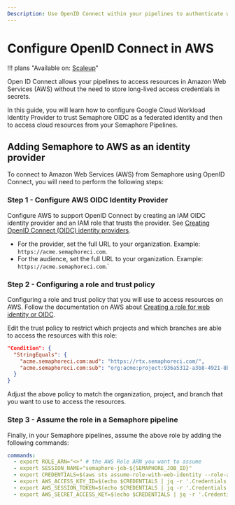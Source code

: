 ```yaml
---
Description: Use OpenID Connect within your pipelines to authenticate with Amazon Web Services.
---
```


# Configure OpenID Connect in AWS

!!! plans "Available on: <span class="plans-box">[Scaleup](/account-management/startup-plan/)</span>"

Open ID Connect allows your pipelines to access resources in Amazon Web Services (AWS) without
the need to store long-lived access credentials in secrets.

In this guide, you will learn how to configure Google Cloud Workload Identity Provider to trust
Semaphore OIDC as a federated identity and then to access cloud resources from your Semaphore
Pipelines.

## Adding Semaphore to AWS as an identity provider

To connect to Amazon Web Services (AWS) from Semaphore using OpenID Connect,
you will need to perform the following steps:

### Step 1 - Configure AWS OIDC Identity Provider

Configure AWS to support OpenID Connect by creating an IAM OIDC identity provider
and an IAM role that trusts the provider.
See [Creating OpenID Connect (OIDC) identity providers][aws-docs].

- For the provider, set the full URL to your organization. Example: `https://acme.semaphoreci.com`.
- For the audience, set the full URL to your organization. Example: `https://acme.semaphoreci.com`.`

### Step 2 - Configuring a role and trust policy

Configuring a role and trust policy that you will use to access resources on AWS.
Follow the documentation on AWS about [Creating a role for web identity or OIDC][create-role].

Edit the trust policy to restrict which projects and which branches are able to access
the resources with this role:

``` json
"Condition": {
  "StringEquals": {
    "acme.semaphoreci.com:aud": "https://rtx.semaphoreci.com/",
    "acme.semaphoreci.com:sub": "org:acme:project:936a5312-a3b8-4921-8b3f-2cec8baac574:repo:web:ref_type:branch:ref:refs/heads/main"
  }
}
```

Adjust the above policy to match the organization, project, and branch that you want to use
to access the resources.

### Step 3 - Assume the role in a Semaphore pipeline

Finally, in your Semaphore pipelines, assume the above role by adding the following commands:

``` yaml
commands:
  - export ROLE_ARN="<>" # the AWS Role ARN you want to assume
  - export SESSION_NAME="semaphore-job-${SEMAPHORE_JOB_ID}"
  - export CREDENTIALS=$(aws sts assume-role-with-web-identity --role-arn $ROLE_ARN --role-session-name $SESSION_NAME --web-identity-token $SEMAPHORE_OIDC_TOKEN)
  - export AWS_ACCESS_KEY_ID=$(echo $CREDENTIALS | jq -r '.Credentials.AccessKeyId')
  - export AWS_SESSION_TOKEN=$(echo $CREDENTIALS | jq -r '.Credentials.SessionToken')
  - export AWS_SECRET_ACCESS_KEY=$(echo $CREDENTIALS | jq -r '.Credentials.SecretAccessKey')
```

[aws-docs]: https://docs.aws.amazon.com/IAM/latest/UserGuide/id_roles_providers_create_oidc.html#manage-oidc-provider-cli
[create-role]: https://docs.aws.amazon.com/IAM/latest/UserGuide/id_roles_create_for-idp_oidc.html
